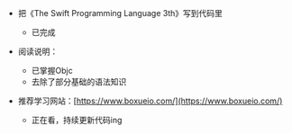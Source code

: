 
- 把《The Swift Programming Language 3th》写到代码里
  - 已完成
 
- 阅读说明：
  - 已掌握Objc
  - 去除了部分基础的语法知识
  
- 推荐学习网站：[https://www.boxueio.com/](https://www.boxueio.com/)
  - 正在看，持续更新代码ing
